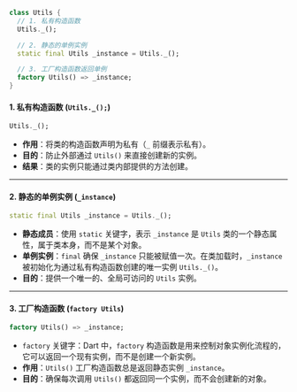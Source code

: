 ```dart
class Utils {
  // 1. 私有构造函数
  Utils._();

  // 2. 静态的单例实例
  static final Utils _instance = Utils._();

  // 3. 工厂构造函数返回单例
  factory Utils() => _instance;
}
```

#### 1. **私有构造函数 (`Utils._();`)**

```dart
Utils._();
```

- **作用**：将类的构造函数声明为私有（`_` 前缀表示私有）。
- **目的**：防止外部通过 `Utils()` 来直接创建新的实例。
- **结果**：类的实例只能通过类内部提供的方法创建。

------

#### 2. **静态的单例实例 (`_instance`)**

```dart
static final Utils _instance = Utils._();
```

- **静态成员**：使用 `static` 关键字，表示 `_instance` 是 `Utils` 类的一个静态属性，属于类本身，而不是某个对象。
- **单例实例**：`final` 确保 `_instance` 只能被赋值一次。在类加载时，`_instance` 被初始化为通过私有构造函数创建的唯一实例 `Utils._()`。
- **目的**：提供一个唯一的、全局可访问的 `Utils` 实例。

------

#### 3. **工厂构造函数 (`factory Utils`)**

```dart
factory Utils() => _instance;
```

- `factory` 关键字：Dart 中，`factory` 构造函数是用来控制对象实例化流程的，它可以返回一个现有实例，而不是创建一个新实例。
- **作用**：`Utils()` 工厂构造函数总是返回静态实例 `_instance`。
- **目的**：确保每次调用 `Utils()` 都返回同一个实例，而不会创建新的对象。
